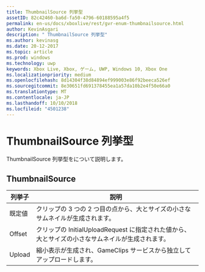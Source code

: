 ```yaml
---
title: ThumbnailSource 列挙型
assetID: 82c42460-ba6d-fa50-4796-60188595a4f5
permalink: en-us/docs/xboxlive/rest/gvr-enum-thumbnailsource.html
author: KevinAsgari
description: " ThumbnailSource 列挙型"
ms.author: kevinasg
ms.date: 20-12-2017
ms.topic: article
ms.prod: windows
ms.technology: uwp
keywords: Xbox Live, Xbox, ゲーム, UWP, Windows 10, Xbox One
ms.localizationpriority: medium
ms.openlocfilehash: 8d14304f38d84894ef999003e86f92beeca526ef
ms.sourcegitcommit: 8e30651fd691378455ea1a57da10b2e4f50e66a0
ms.translationtype: MT
ms.contentlocale: ja-JP
ms.lasthandoff: 10/10/2018
ms.locfileid: "4501238"
---
```

# <a name="thumbnailsource-enumeration"></a>ThumbnailSource 列挙型
ThumbnailSource 列挙型をについて説明します。 
<a id="ID4ER"></a>

 
## <a name="thumbnailsource"></a>ThumbnailSource
 
| <b>列挙子</b>| <b>説明</b>| 
| --- | --- | 
| 既定値| クリップの 3 つの 2 つ目の点から、大とサイズの小さなサムネイルが生成されます。| 
| Offset| クリップの InitialUploadRequest に指定された値から、大とサイズの小さなサムネイルが生成されます。| 
| Upload| 縮小表示が生成され、GameClips サービスから独立してアップロードします。| 
  